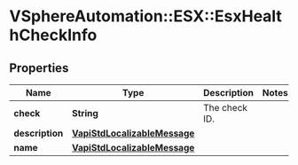 # VSphereAutomation::ESX::EsxHealthCheckInfo

## Properties
Name | Type | Description | Notes
------------ | ------------- | ------------- | -------------
**check** | **String** | The check ID. | 
**description** | [**VapiStdLocalizableMessage**](VapiStdLocalizableMessage.md) |  | 
**name** | [**VapiStdLocalizableMessage**](VapiStdLocalizableMessage.md) |  | 


